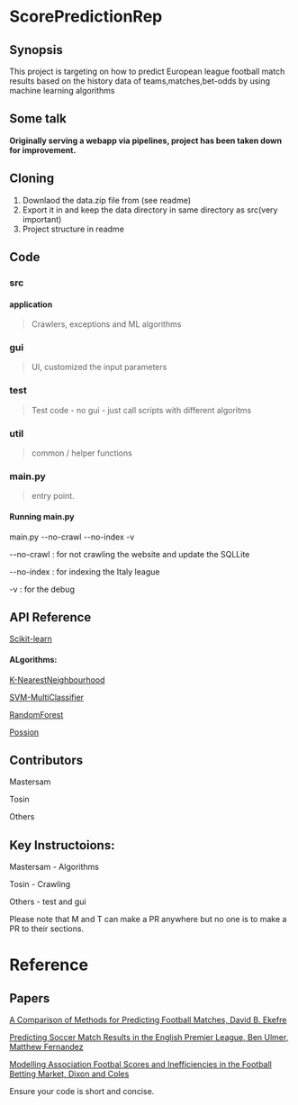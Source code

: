 # ScorePredictionRep

## Synopsis

This project is targeting on how to predict European league football match results based on the history data of teams,matches,bet-odds by using machine learning algorithms

## Some talk

**Originally serving a webapp via pipelines, project has been taken down for improvement.**


## Cloning

1) Downlaod the data.zip file from (see readme)
2) Export it in and keep the data directory in same directory as src(very important)
3) Project structure in readme

## Code  
### src
#### application 
>Crawlers, exceptions and ML algorithms   
### gui
>UI, customized the input parameters 
### test
>Test code - no gui - just call scripts with different algoritms
### util
>common / helper functions
### main.py 
>entry point.

#### Running main.py
main.py --no-crawl --no-index -v

--no-crawl :  for not crawling the website and update the SQLLite

--no-index :  for indexing the Italy league

-v        :  for the debug 


## API Reference

[Scikit-learn](http://scikit-learn.org/stable/modules/classes.html)

#### ALgorithms: 
[K-NearestNeighbourhood](https://en.wikipedia.org/wiki/K-nearest_neighbors_algorithm)

[SVM-MultiClassifier](https://en.wikipedia.org/wiki/Support_vector_machine)

[RandomForest](https://en.wikipedia.org/wiki/Random_forest)

[Possion](https://en.wikipedia.org/wiki/Poisson_distribution)



## Contributors
Mastersam

Tosin

Others

## Key Instructoions:  
Mastersam - Algorithms

Tosin - Crawling

Others - test and gui

Please note that M and T can make a PR anywhere but no one is to make a PR to their sections.

# Reference
## Papers
[A Comparison of Methods for Predicting Football Matches, David B. Ekefre ](http://liacs.leidenuniv.nl/assets/Masterscripties/ICTiB/2015-2016/Ekefre-non-confidential.pdf)

[Predicting Soccer Match Results in the English Premier League, Ben Ulmer, Matthew Fernandez](http://cs229.stanford.edu/proj2014/Ben%20Ulmer,%20Matt%20Fernandez,%20Predicting%20Soccer%20Results%20in%20the%20English%20Premier%20League.pdf)

[Modelling Association Footbal Scores and Inefficiencies in the Football Betting Market, Dixon and Coles](http://www.math.ku.dk/~rolf/teaching/thesis/DixonColes.pdf)


Ensure your code is short and concise.
